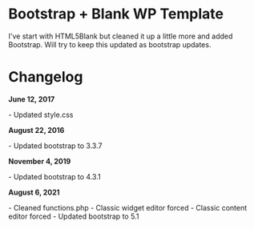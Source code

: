 # Bootstrap + Blank WP Template

I've start with HTML5Blank but cleaned it up a little more and added Bootstrap. Will try to keep this updated as bootstrap updates.

# Changelog

**June 12, 2017**

\- Updated style.css


**August 22, 2016**

\- Updated bootstrap to 3.3.7

**November 4, 2019**

\- Updated bootstrap to 4.3.1

**August 6, 2021**

\- Cleaned functions.php
\- Classic widget editor forced
\- Classic content editor forced
\- Updated bootstrap to 5.1


